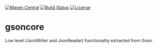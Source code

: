 [![Maven Central](https://img.shields.io/maven-central/v/com.github.gv2011/gsoncore.svg)](https://repo1.maven.org/maven2/com/github/gv2011/gsoncore/)
[![Build Status](https://app.travis-ci.com/gv2011/gsoncore.svg?branch=master)](https://app.travis-ci.com/gv2011/gsoncore)
[![License](https://img.shields.io/badge/License-Apache%202.0-blue.svg)](https://opensource.org/licenses/Apache-2.0)

# gsoncore

Low level (JsonWriter and JsonReader) functionality extracted from  Gson.


